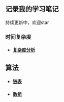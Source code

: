 ## 记录我的学习笔记

持续更新中，欢迎star

### 时间复杂度

* #### [复杂度分析](算法/时间复杂度.md)

## 算法

* #### [链表](算法/链表.md)

* #### [数组](算法/数组.md)

  

